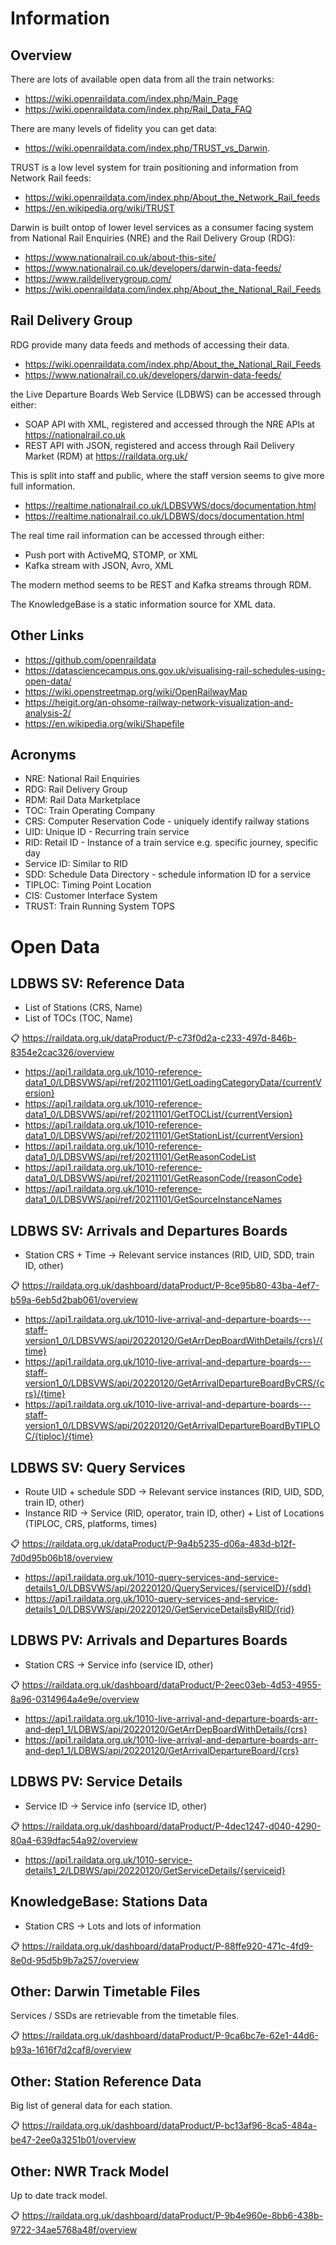 # Information

## Overview

There are lots of available open data from all the train networks:  

- https://wiki.openraildata.com/index.php/Main_Page  
- https://wiki.openraildata.com/index.php/Rail_Data_FAQ  

There are many levels of fidelity you can get data:

- https://wiki.openraildata.com/index.php/TRUST_vs_Darwin.

TRUST is a low level system for train positioning and information from Network Rail feeds:

- https://wiki.openraildata.com/index.php/About_the_Network_Rail_feeds
- https://en.wikipedia.org/wiki/TRUST  

Darwin is built ontop of lower level services as a consumer facing system from National Rail Enquiries (NRE) and the Rail Delivery Group (RDG):  
 
- https://www.nationalrail.co.uk/about-this-site/  
- https://www.nationalrail.co.uk/developers/darwin-data-feeds/  
- https://www.raildeliverygroup.com/  
- https://wiki.openraildata.com/index.php/About_the_National_Rail_Feeds  

## Rail Delivery Group

RDG provide many data feeds and methods of accessing their data.  

- https://wiki.openraildata.com/index.php/About_the_National_Rail_Feeds
- https://www.nationalrail.co.uk/developers/darwin-data-feeds/

the Live Departure Boards Web Service (LDBWS) can be accessed through either:

- SOAP API with XML, registered and accessed through the NRE APIs at https://nationalrail.co.uk
- REST API with JSON, registered and access through Rail Delivery Market (RDM) at https://raildata.org.uk/

This is split into staff and public, where the staff version seems to give more full information.

- https://realtime.nationalrail.co.uk/LDBSVWS/docs/documentation.html
- https://realtime.nationalrail.co.uk/LDBWS/docs/documentation.html

The real time rail information can be accessed through either:

- Push port with ActiveMQ, STOMP, or XML
- Kafka stream with JSON, Avro, XML

The modern method seems to be REST and Kafka streams through RDM.

The KnowledgeBase is a static information source for XML data.

## Other Links

- https://github.com/openraildata
- https://datasciencecampus.ons.gov.uk/visualising-rail-schedules-using-open-data/
- https://wiki.openstreetmap.org/wiki/OpenRailwayMap
- https://heigit.org/an-ohsome-railway-network-visualization-and-analysis-2/
- https://en.wikipedia.org/wiki/Shapefile

## Acronyms

- NRE: National Rail Enquiries  
- RDG: Rail Delivery Group  
- RDM: Rail Data Marketplace  
- TOC: Train Operating Company  
- CRS: Computer Reservation Code - uniquely identify railway stations  
- UID: Unique ID - Recurring train service  
- RID: Retail ID - Instance of a train service e.g. specific journey, specific day  
- Service ID: Similar to RID  
- SDD: Schedule Data Directory - schedule information ID for a service  
- TIPLOC: Timing Point Location  
- CIS: Customer Interface System  
- TRUST: Train Running System TOPS  

# Open Data

## LDBWS SV: Reference Data

- List of Stations (CRS, Name)
- List of TOCs (TOC, Name)

📋 https://raildata.org.uk/dataProduct/P-c73f0d2a-c233-497d-846b-8354e2cac326/overview  

- https://api1.raildata.org.uk/1010-reference-data1_0/LDBSVWS/api/ref/20211101/GetLoadingCategoryData/{currentVersion}
- https://api1.raildata.org.uk/1010-reference-data1_0/LDBSVWS/api/ref/20211101/GetTOCList/{currentVersion}
- https://api1.raildata.org.uk/1010-reference-data1_0/LDBSVWS/api/ref/20211101/GetStationList/{currentVersion}
- https://api1.raildata.org.uk/1010-reference-data1_0/LDBSVWS/api/ref/20211101/GetReasonCodeList
- https://api1.raildata.org.uk/1010-reference-data1_0/LDBSVWS/api/ref/20211101/GetReasonCode/{reasonCode}
- https://api1.raildata.org.uk/1010-reference-data1_0/LDBSVWS/api/ref/20211101/GetSourceInstanceNames

## LDBWS SV: Arrivals and Departures Boards

- Station CRS + Time  ->  Relevant service instances (RID, UID, SDD, train ID, other)

📋 https://raildata.org.uk/dashboard/dataProduct/P-8ce95b80-43ba-4ef7-b59a-6eb5d2bab061/overview 

- https://api1.raildata.org.uk/1010-live-arrival-and-departure-boards---staff-version1_0/LDBSVWS/api/20220120/GetArrDepBoardWithDetails/{crs}/{time}
- https://api1.raildata.org.uk/1010-live-arrival-and-departure-boards---staff-version1_0/LDBSVWS/api/20220120/GetArrivalDepartureBoardByCRS/{crs}/{time}
- https://api1.raildata.org.uk/1010-live-arrival-and-departure-boards---staff-version1_0/LDBSVWS/api/20220120/GetArrivalDepartureBoardByTIPLOC/{tiploc}/{time}

## LDBWS SV: Query Services  

- Route UID + schedule SDD  ->  Relevant service instances (RID, UID, SDD, train ID, other)
- Instance RID              ->  Service (RID, operator, train ID, other) + List of Locations (TIPLOC, CRS, platforms, times)

📋 https://raildata.org.uk/dataProduct/P-9a4b5235-d06a-483d-b12f-7d0d95b06b18/overview  

- https://api1.raildata.org.uk/1010-query-services-and-service-details1_0/LDBSVWS/api/20220120/QueryServices/{serviceID}/{sdd}
- https://api1.raildata.org.uk/1010-query-services-and-service-details1_0/LDBSVWS/api/20220120/GetServiceDetailsByRID/{rid}

## LDBWS PV: Arrivals and Departures Boards  

- Station CRS  ->  Service info (service ID, other)

📋 https://raildata.org.uk/dashboard/dataProduct/P-2eec03eb-4d53-4955-8a96-0314964a4e9e/overview  

- https://api1.raildata.org.uk/1010-live-arrival-and-departure-boards-arr-and-dep1_1/LDBWS/api/20220120/GetArrDepBoardWithDetails/{crs}
- https://api1.raildata.org.uk/1010-live-arrival-and-departure-boards-arr-and-dep1_1/LDBWS/api/20220120/GetArrivalDepartureBoard/{crs}

## LDBWS PV: Service Details

- Service ID  ->  Service info (service ID, other)

📋 https://raildata.org.uk/dashboard/dataProduct/P-4dec1247-d040-4290-80a4-639dfac54a92/overview  

- https://api1.raildata.org.uk/1010-service-details1_2/LDBWS/api/20220120/GetServiceDetails/{serviceid}

## KnowledgeBase: Stations Data

- Station CRS  ->  Lots and lots of information

📋 https://raildata.org.uk/dashboard/dataProduct/P-88ffe920-471c-4fd9-8e0d-95d5b9b7a257/overview

## Other: Darwin Timetable Files

Services / SSDs are retrievable from the timetable files.

📋 https://raildata.org.uk/dashboard/dataProduct/P-9ca6bc7e-62e1-44d6-b93a-1616f7d2caf8/overview  

## Other: Station Reference Data

Big list of general data for each station.

📋 https://raildata.org.uk/dashboard/dataProduct/P-bc13af96-8ca5-484a-be47-2ee0a3251b01/overview 

## Other: NWR Track Model

Up to date track model.  

📋 https://raildata.org.uk/dashboard/dataProduct/P-9b4e960e-8bb6-438b-9722-34ae5768a48f/overview

